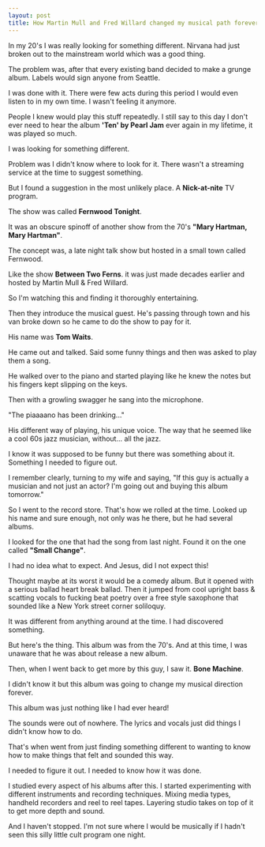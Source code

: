 ```yaml
---
layout: post
title: How Martin Mull and Fred Willard changed my musical path forever
---
```

In my 20's I was really looking for something different. Nirvana had just broken out to the mainstream world which was a good thing.

The problem was, after that every existing band decided to make a grunge album. Labels would sign anyone from Seattle.

I was done with it. There were few acts during this period I would even listen to in my own time. I wasn't feeling it anymore.

People I knew would play this stuff repeatedly. I still say to this day I don't ever need to hear the album **'Ten' by Pearl Jam** ever again in my lifetime, it was played so much. 

I was looking for something different.

Problem was I didn't know where to look for it. There wasn't a streaming service at the time to suggest something. 

But I found a suggestion in the most unlikely place. A **Nick-at-nite** TV program. 

The show was called **Fernwood Tonight**. 

It was an obscure spinoff of another show from the 70's **"Mary Hartman, Mary Hartman"**.

The concept was, a late night talk show but hosted in a small town called Fernwood.

Like the show **Between Two Ferns**. it was just made decades earlier and hosted by Martin Mull & Fred Willard.

So I'm watching this and finding it thoroughly entertaining.

Then they introduce the musical guest. He's passing through town and his van broke down so he came to do the show to pay for it.

His name was **Tom Waits**.

He came out and talked. Said some funny things and then was asked to play them a song. 

He walked over to the piano and started playing like he knew the notes but his fingers kept slipping on the keys.

Then with a growling swagger he sang into the microphone. 

"The piaaaano has been drinking..."

His different way of playing, his unique voice. The way that he seemed like a cool 60s jazz musician, without... all the jazz.

I know it was supposed to be funny but there was something about it. Something I needed to figure out. 

I remember clearly, turning to my wife and saying, "If this guy is actually a musician and not just an actor? I'm going out and buying this album tomorrow."

So I went to the record store. That's how we rolled at the time. Looked up his name and sure enough, not only was he there, but he had several albums.

I looked for the one that had the song from last night. Found it on the one called **"Small Change"**.

I had no idea what to expect. And Jesus, did I not expect this!

Thought maybe at its worst it would be a comedy album. But it opened with a serious ballad heart break ballad. Then it jumped from cool upright bass & scatting vocals to fucking beat poetry over a free style saxophone that sounded like a New York street corner soliloquy.

It was different from anything around at the time. I had discovered something.

But here's the thing. This album was from the 70's. And at this time, I was unaware that he was about release a new album.

Then, when I went back to get more by this guy, I saw it. **Bone Machine**.

I didn't know it but this album was going to change my musical direction forever.

This album was just nothing like I had ever heard!

The sounds were out of nowhere. The lyrics and vocals just did things I didn't know how to do.

That's when went from just finding something different to wanting to know how to make things that felt and sounded this way. 

I needed to figure it out. I needed to know how it was done.

I studied every aspect of his albums after this. I started experimenting with different instruments and recording techniques. Mixing media types, handheld recorders and reel to reel tapes. Layering studio takes on top of it to get more depth and sound.

And I haven't stopped. I'm not sure where I would be musically if I hadn't seen this silly little cult program one night.